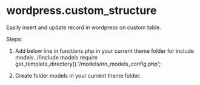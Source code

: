 # wordpress.custom_structure
Easily insert and update record in wordpress on custom table.


Steps:

1) Add below line in functions.php in your current theme folder for include models.
    //include models
    require get_template_directory().'/models/nn_models_config.php';
    
2) Create folder models in your current theme folder.




    

